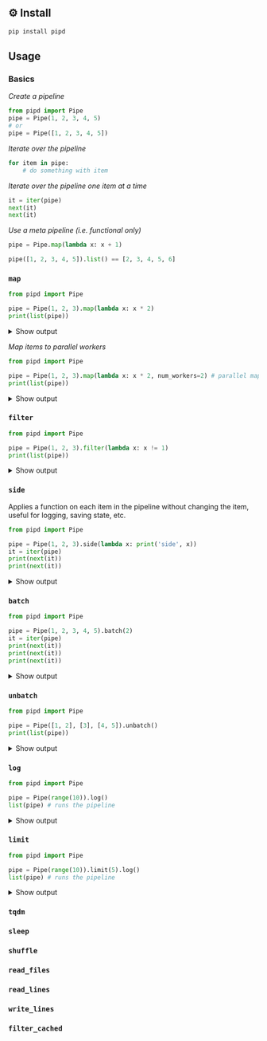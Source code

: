 ## ⚙️ Install

```bash
pip install pipd
```

## Usage

### Basics

_Create a pipeline_
```py
from pipd import Pipe
pipe = Pipe(1, 2, 3, 4, 5)
# or
pipe = Pipe([1, 2, 3, 4, 5])
```

_Iterate over the pipeline_
```py
for item in pipe:
    # do something with item
```

_Iterate over the pipeline one item at a time_
```py
it = iter(pipe)
next(it)
next(it)
```

_Use a meta pipeline (i.e. functional only)_
```py
pipe = Pipe.map(lambda x: x + 1)

pipe([1, 2, 3, 4, 5]).list() == [2, 3, 4, 5, 6]
```


### `map`
```py
from pipd import Pipe

pipe = Pipe(1, 2, 3).map(lambda x: x * 2)
print(list(pipe))
```

<details> <summary> Show output </summary>

```py
[2, 4, 6]
```

</details>

_Map items to parallel workers_
```py
from pipd import Pipe

pipe = Pipe(1, 2, 3).map(lambda x: x * 2, num_workers=2) # parallel map (note: order is not guaranteed)
print(list(pipe))
```

<details> <summary> Show output </summary>

```py
[2, 4, 6]
```

</details>

### `filter`

```py
from pipd import Pipe

pipe = Pipe(1, 2, 3).filter(lambda x: x != 1)
print(list(pipe))
```

<details> <summary> Show output </summary>

```py
[2, 3]
```

</details>

### `side`

Applies a function on each item in the pipeline without changing the item, useful for logging, saving state, etc.
```py
from pipd import Pipe

pipe = Pipe(1, 2, 3).side(lambda x: print('side', x))
it = iter(pipe)
print(next(it))
print(next(it))
```

<details> <summary> Show output </summary>

```py
side 1
1
side 2
2
```

</details>

### `batch`
```py
from pipd import Pipe

pipe = Pipe(1, 2, 3, 4, 5).batch(2)
it = iter(pipe)
print(next(it))
print(next(it))
print(next(it))
```

<details> <summary> Show output </summary>

```py
[1, 2]
[3, 4]
[5]
```

</details>

### `unbatch`

```py
from pipd import Pipe

pipe = Pipe([1, 2], [3], [4, 5]).unbatch()
print(list(pipe))
```

<details> <summary> Show output </summary>

```py
[1, 2, 3, 4, 5]
```

</details>

### `log`

```py
from pipd import Pipe

pipe = Pipe(range(10)).log()
list(pipe) # runs the pipeline
```

<details> <summary> Show output </summary>

```py
0
1
2
3
4
5
6
7
8
9
```

</details>

### `limit`
```py
from pipd import Pipe

pipe = Pipe(range(10)).limit(5).log()
list(pipe) # runs the pipeline
```

<details> <summary> Show output </summary>

```py
0
1
2
3
4
```

</details>

### `tqdm`

### `sleep`

### `shuffle`

### `read_files`

### `read_lines`

### `write_lines`

### `filter_cached`
